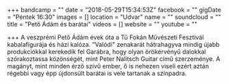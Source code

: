 +++
bandcamp = ""
date = "2018-05-29T15:34:53Z"
facebook = ""
gigDate = "Péntek 16:30"
images = []
location = "Udvar"
name = ""
soundcloud = ""
title = "Pető Ádám és barátai"
videos = []
website = ""
youtube = ""

+++
A veszprémi Pető Ádám évek óta a Tű Fokán Művészeti Fesztivál kabalafigurája és házi kalóza. "Valódi" zenakarát hátrahagyva mindig újabb produkciókkal kerekedik fel Garábra, hogy olyan örökérvényű dalokkal szórakoztassa közönségét, mint Peter Nalitsch Guitar című szerzeménye. A magányt, mint minden érző szívű ember, ő is nehezen viseli ezért aztán régebbi vagy épp újdonsült barátai is vele tartanak a színpadra. 